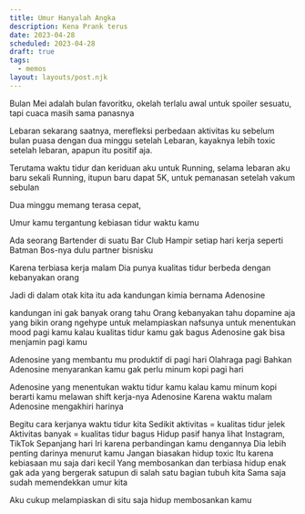 ```yaml
---
title: Umur Hanyalah Angka
description: Kena Prank terus
date: 2023-04-28
scheduled: 2023-04-28
draft: true
tags:
  - memos
layout: layouts/post.njk
---
```


Bulan Mei adalah bulan favoritku, okelah terlalu awal untuk spoiler sesuatu, tapi cuaca
masih sama panasnya

Lebaran sekarang saatnya, merefleksi perbedaan aktivitas ku sebelum bulan puasa dengan dua minggu setelah Lebaran, kayaknya lebih toxic setelah lebaran, apapun itu positif aja.

Terutama waktu tidur dan keriduan aku untuk Running, selama lebaran aku baru sekali Running, itupun baru dapat 5K, untuk pemanasan setelah vakum sebulan

Dua minggu memang terasa cepat, 

Umur kamu tergantung kebiasan tidur waktu kamu

Ada seorang Bartender di suatu Bar Club
Hampir setiap hari kerja seperti Batman
Bos-nya dulu partner bisnisku

Karena terbiasa kerja malam
Dia punya kualitas tidur
berbeda dengan kebanyakan orang

Jadi di dalam otak kita itu
ada kandungan kimia
bernama Adenosine

kandungan ini gak banyak orang tahu
Orang kebanyakan tahu dopamine aja
yang bikin orang ngehype untuk melampiaskan nafsunya
untuk menentukan mood pagi kamu
kalau kualitas tidur kamu gak bagus
Adenosine gak bisa menjamin pagi kamu

Adenosine yang membantu mu produktif di pagi hari
Olahraga pagi
Bahkan Adenosine menyarankan kamu
gak perlu minum kopi pagi hari

Adenosine yang menentukan waktu tidur kamu
kalau kamu minum kopi
berarti kamu melawan shift kerja-nya Adenosine
Karena waktu malam
Adenosine mengakhiri harinya

Begitu cara kerjanya waktu tidur kita
Sedikit aktivitas = kualitas tidur jelek
Aktivitas banyak = kualitas tidur bagus
Hidup pasif hanya lihat Instagram, TikTok
Sepanjang hari
Iri karena perbandingan kamu dengannya
Dia lebih penting darinya menurut kamu
Jangan biasakan hidup toxic
Itu karena kebiasaan mu saja dari kecil
Yang membosankan dan terbiasa hidup enak
gak ada yang bergerak satupun di salah satu bagian tubuh kita
Sama saja sudah memendekkan umur kita

Aku cukup melampiaskan di situ saja hidup membosankan kamu

